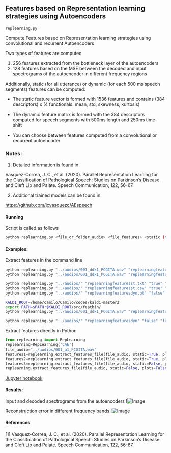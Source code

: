 ## Features based on Representation learning strategies using Autoencoders


```sh
replearning.py
```
Compute Features based on Representation learning strategies using convolutional and recurrent Autoencoders

Two types of features are computed

1. 256 features extracted from the bottleneck layer of the autoencoders
2. 128 features based on the MSE between the decoded and input spectrograms of the autoencoder in different frequency regions


Additionally, static (for all utterance) or dynamic (for each 500 ms speech segments) features can be computed:

- The static feature vector is formed with 1536 features and contains (384 descriptors) x (4 functionals: mean, std, skewness, kurtosis)

- The dynamic feature matrix is formed with the 384 descriptors computed for speech segments with 500ms length and 250ms time-shift

- You can choose between features computed from a convolutional or recurrent autoencoder


### Notes:

1. Detailed information is found in 

Vasquez-Correa, J. C., et al. (2020). Parallel Representation Learning for the Classification of Pathological Speech: Studies on Parkinson’s Disease and Cleft Lip and Palate. Speech Communication, 122, 56-67.

2. Additional trained models can be found in 

https://github.com/jcvasquezc/AEspeech


#### Running

Script is called as follows

```sh
python replearning.py <file_or_folder_audio> <file_features> <static (true or false)> <plots (true or false)> <format (csv, txt, npy, kaldi, torch)> <model (CAE, RAE)>
```

#### Examples:

Extract features in the command line


```sh
python replearning.py "../audios/001_ddk1_PCGITA.wav" "replearningfeaturesDDKst.txt" "true" "true" "txt" "CAE"
python replearning.py "../audios/001_ddk1_PCGITA.wav" "replearningfeaturesDDKdyn.pt" "false" "true" "torch" "CAE"

python replearning.py "../audios/" "replearningfeaturesst.txt" "true" "false" "txt" "CAE"
python replearning.py "../audios/" "replearningfeaturesst.csv" "true" "false" "csv" "CAE"
python replearning.py "../audios/" "replearningfeaturesdyn.pt" "false" "false" "torch" "CAE"

KALDI_ROOT=/home/camilo/Camilo/codes/kaldi-master2
export PATH=$PATH:$KALDI_ROOT/src/featbin/
python replearning.py "../audios/001_ddk1_PCGITA.wav" "replearningfeaturesDDKdyn" "false" "false" "kaldi" "CAE"

python replearning.py "../audios/" "replearningfeaturesdyn" "false" "false" "kaldi" "CAE"
```

Extract features directly in Python


```python
from replearning import RepLearning
replearning=RepLearning('CAE')
file_audio="../audios/001_a1_PCGITA.wav"
features1=replearning.extract_features_file(file_audio, static=True, plots=True, fmt="npy")
features2=replearning.extract_features_file(file_audio, static=True, plots=True, fmt="dataframe")
features3=replearning.extract_features_file(file_audio, static=False, plots=True, fmt="torch")
replearning.extract_features_file(file_audio, static=False, plots=False, fmt="kaldi", kaldi_file="./test")
```

[Jupyter notebook](https://github.com/jcvasquezc/DisVoice/blob/master/notebooks_examples/replearning_features.ipynb)

#### Results:


Input and decoded spectrograms from the autoencoders
!![Image](https://github.com/jcvasquezc/DisVoice/blob/master/images/replearning_continuous.png?raw=true)


Reconstruction error in different frequency bands
!![Image](https://github.com/jcvasquezc/DisVoice/blob/master/images/replearning_error.png?raw=true)



#### References

[1] Vasquez-Correa, J. C., et al. (2020). Parallel Representation Learning for the Classification of Pathological Speech: Studies on Parkinson’s Disease and Cleft Lip and Palate. Speech Communication, 122, 56-67.

